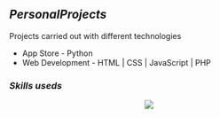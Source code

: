 ## <i><b>PersonalProjects</b></i>
Projects carried out with different technologies

- App Store - Python
- Web Development - HTML | CSS | JavaScript | PHP

### <i><b>Skills useds</b></i>
<p align="center">
  <a href="https://skillicons.dev">
    <img src="https://skillicons.dev/icons?i=c,python,php,js,html,css&perline=14" />
  </a>
</p>
